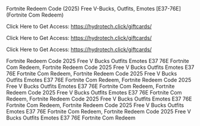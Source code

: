 Fortnite Redeem Code (2025) Free V-Bucks, Outfits, Emotes [E37-76E] (Fortnite Com Redeem)

Click Here to Get Access: https://hydrotech.click/giftcards/

Click Here to Get Access: https://hydrotech.click/giftcards/

Click Here to Get Access: https://hydrotech.click/giftcards/

Fortnite Redeem Code 2025 Free V Bucks Outfits Emotes E37 76E Fortnite Com Redeem, Fortnite Redeem Code 2025 Free V Bucks Outfits Emotes E37 76E Fortnite Com Redeem, Fortnite Redeem Code 2025 Free V Bucks Outfits Emotes E37 76E Fortnite Com Redeem, Fortnite Redeem Code 2025 Free V Bucks Outfits Emotes E37 76E Fortnite Com Redeem, Fortnite Redeem Code 2025 Free V Bucks Outfits Emotes E37 76E Fortnite Com Redeem, Fortnite Redeem Code 2025 Free V Bucks Outfits Emotes E37 76E Fortnite Com Redeem, Fortnite Redeem Code 2025 Free V Bucks Outfits Emotes E37 76E Fortnite Com Redeem, Fortnite Redeem Code 2025 Free V Bucks Outfits Emotes E37 76E Fortnite Com Redeem
